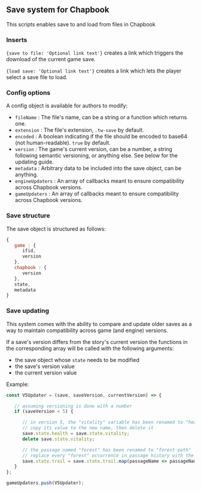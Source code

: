 ## Save system for Chapbook

This scripts enables save to and load from files in Chapbook

### Inserts

`{save to file: 'Optional link text'}` creates a link which triggers the download of the current game save.

`{load save: 'Optional link text'}` creates a link which lets the player select a save file to load.

### Config options

A config object is available for authors to modify:
- `fileName` : The file's name, can be a string or a function which returns one.
- `extension` : The file's extension, `.tw-save` by default.
- `encoded` : A boolean indicating if the file should be encoded to base64 (not human-readable). `true` by default.
- `version` : The game's current version, can be a number, a string following semantic versioning, or anything else. See below for the updating guide.
- `metadata` : Arbitrary data to be included into the save object, can be anything.
- `engineUpdaters` : An array of callbacks meant to ensure compatibility across Chapbook versions.
- `gameUpdaters` : An array of callbacks meant to ensure compatibility across Chapbook versions.

### Save structure

The save object is structured as follows:
```js
{
   game : {
      ifid,
      version
   },
   chapbook : {
      version
   },
   state,
   metadata
}
```

### Save updating

This system comes with the ability to compare and update older saves as a way to maintain compatibility across game (and engine) versions.

If a save's version differs from the story's current version the functions in the corresponding array will be called with the following arguments:
- the save object whose `state` needs to be modified
- the save's version value
- the current version value

Example:
```js
const V5Updater = (save, saveVersion, currentVersion) => {

   // assuming versioning is done with a number
   if (saveVersion < 5) {

      // in version 5, the "vitality" variable has been renamed to "health"
      // copy its value to the new name, then delete it
      save.state.health = save.state.vitality;
      delete save.state.vitality;

      // the passage named "forest" has been renamed to "forest-path"
      // replace every "forest" occurrence in passage history with the new name
      save.state.trail = save.state.trail.map(passageName => passageName === "forest" ? "forest-path" : passageName);
   }
};

gameUpdaters.push(V5Updater);
```